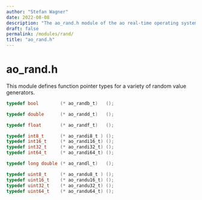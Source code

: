 ```yaml
---
author: "Stefan Wagner"
date: 2022-08-08
description: "The ao_rand.h module of the ao real-time operating system."
draft: false
permalink: /modules/rand/
title: "ao_rand.h"
---
```


# ao_rand.h

This module defines function pointer types for a variety of random value generators.

```c
typedef bool        (* ao_randb_t)   ();
```

```c
typedef double      (* ao_randd_t)   ();
```

```c
typedef float       (* ao_randf_t)   ();
```

```c
typedef int8_t      (* ao_randi8_t ) ();
typedef int16_t     (* ao_randi16_t) ();
typedef int32_t     (* ao_randi32_t) ();
typedef int64_t     (* ao_randi64_t) ();
```

```c
typedef long double (* ao_randl_t)   ();
```

```c
typedef uint8_t     (* ao_randu8_t ) ();
typedef uint16_t    (* ao_randu16_t) ();
typedef uint32_t    (* ao_randu32_t) ();
typedef uint64_t    (* ao_randu64_t) ();
```
